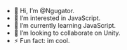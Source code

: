 - 👋 Hi, I’m @Ngugator.
- 👀 I’m interested in JavaScript.
- 🌱 I’m currently learning JavaScript.
- 💞️ I’m looking to collaborate on Unity.
- ⚡ Fun fact: im cool.

<!---
Ngugator/Ngugator is a ✨ special ✨ repository because its `README.md` (this file) appears on your GitHub profile.
You can click the Preview link to take a look at your changes.
--->
